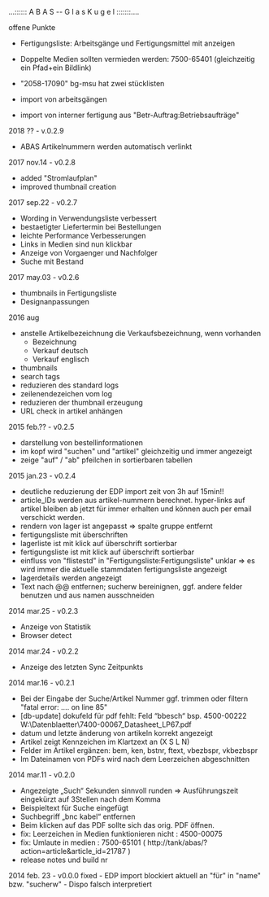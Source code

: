 
...::::::
          A B A S -- G l a s K u g e l
				       :::::::....
      
      
    
offene Punkte


  - Fertigungsliste: Arbeitsgänge und Fertigungsmittel mit anzeigen

  - Doppelte Medien sollten vermieden werden: 7500-65401 (gleichzeitig ein Pfad+ein Bildlink)
  - "2058-17090" bg-msu hat zwei stücklisten

  - import von arbeitsgängen
  - import von interner fertigung aus "Betr-Auftrag:Betriebsaufträge"

2018 ?? - v.0.2.9
  - ABAS Artikelnummern werden automatisch verlinkt

2017 nov.14 - v0.2.8
  - added "Stromlaufplan"
  - improved thumbnail creation

2017 sep.22 - v0.2.7
  - Wording in Verwendungsliste verbessert
  - bestaetigter Liefertermin bei Bestellungen 
  - leichte Performance Verbesserungen
  - Links in Medien sind nun klickbar
  - Anzeige von Vorgaenger und Nachfolger 
  - Suche mit Bestand

2017 may.03 - v0.2.6
  - thumbnails in Fertigungsliste
  - Designanpassungen
   

2016 aug
  - anstelle Artikelbezeichnung die Verkaufsbezeichnung, wenn vorhanden
    - Bezeichnung
    - Verkauf deutsch
    - Verkauf englisch
  - thumbnails
  - search tags
  - reduzieren des standard logs
  - zeilenendezeichen vom log
  - reduzieren der thumbnail erzeugung
  - URL check in artikel anhängen

2015 feb.?? - v0.2.5
  - darstellung von bestellinformationen
  - im kopf wird "suchen" und "artikel" gleichzeitig und immer angezeigt
  - zeige "auf" / "ab" pfeilchen in sortierbaren tabellen

2015 jan.23 - v0.2.4
  - deutliche reduzierung der EDP import zeit von 3h auf 15min!!
  - article_IDs werden aus artikel-nummern berechnet. hyper-links auf artikel 
    bleiben ab jetzt für immer erhalten und können auch per email verschickt werden.
  - rendern von lager ist angepasst => spalte gruppe entfernt
  - fertigungsliste mit überschriften
  - lagerliste ist mit klick auf überschrift sortierbar
  - fertigungsliste ist mit klick auf überschrift sortierbar
  - einfluss von "flistestd" in "Fertigungsliste:Fertigungsliste" unklar => es wird immer die aktuelle stammdaten fertigungsliste angezeigt
  - lagerdetails werden angezeigt
  - Text nach @@ entfernen; sucherw bereinignen, ggf. andere felder benutzen und aus namen ausschneiden

2014 mar.25 - v0.2.3
  - Anzeige von Statistik 
  - Browser detect
  
2014 mar.24 - v0.2.2
  - Anzeige des letzten Sync Zeitpunkts

2014 mar.16 - v0.2.1
  - Bei der Eingabe der Suche/Artikel Nummer ggf. trimmen oder filtern "fatal error: .... on line 85"
  - [db-update] dokufeld für pdf fehlt: Feld “bbesch“ bsp. 4500-00222 W:\Datenblaetter\7400-00067_Datasheet_LP67.pdf  
  - datum und letzte änderung von artikeln korrekt angezeigt  
  - Artikel zeigt Kennzeichen im Klartzext an (X S L N)
  - Felder im Artikel ergänzen: bem, ken, bstnr, ftext, vbezbspr, vkbezbspr
  - Im Dateinamen von PDFs wird nach dem Leerzeichen abgeschnitten
 
  

2014 mar.11 - v0.2.0
  - Angezeigte „Such“ Sekunden sinnvoll runden => Ausführungszeit eingekürzt auf 3Stellen nach dem Komma
  - Beispieltext für Suche eingefügt
  - Suchbegriff „bnc kabel“ entfernen
  - Beim klicken auf das PDF sollte sich das orig. PDF öffnen.  
  - fix: Leerzeichen in Medien funktionieren nicht : 4500-00075
  - fix: Umlaute in medien : 7500-65101 ( http://tank/abas/?action=article&article_id=21787 )
  - release notes und build nr 
 
2014 feb. 23 - v0.0.0
  fixed
    - EDP import blockiert aktuell an "für" in "name" bzw. "sucherw"
    - Dispo falsch interpretiert
